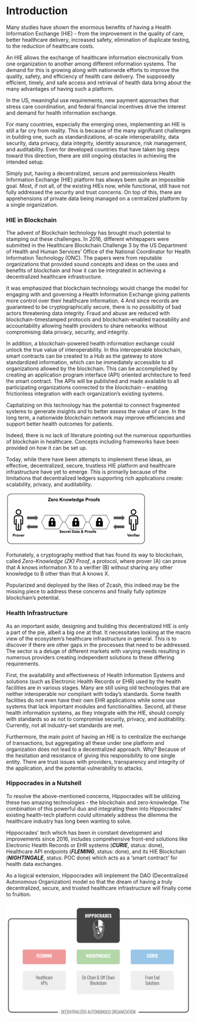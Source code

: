 # Introduction

Many studies have shown the enormous benefits of having a Health Information Exchange (HIE) - from the improvement in the quality of care, better healthcare delivery, increased safety, elimination of duplicate testing, to the reduction of healthcare costs.

An HIE allows the exchange of healthcare information electronically from one organization to another among different information systems. The demand for this is growing along with nationwide efforts to improve the quality, safety, and efficiency of health care delivery. The supposedly efficient, timely, and safe access and retrieval of health data bring about the many advantages of having such a platform.

In the US, meaningful use requirements, new payment approaches that stress care coordination, and federal financial incentives drive the interest and demand for health information exchange.

For many countries, especially the emerging ones, implementing an HIE is still a far cry from reality. This is because of the many significant challenges in building one, such as standardizations, at-scale interoperability, data security, data privacy, data integrity, identity assurance, risk management, and auditability. Even for developed countries that have taken big steps toward this direction, there are still ongoing obstacles in achieving the intended setup.

Simply put, having a decentralized, secure and permissionless Health Information Exchange (HIE) platform has always been quite an impossible goal. Most, if not all, of the existing HIEs now, while functional, still have not fully addressed the security and trust concerns. On top of this, there are apprehensions of private data being managed on a centralized platform by a single organization.

### HIE in Blockchain

The advent of Blockchain technology has brought much potential to stamping out these challenges. In 2016, different whitepapers were submitted in the Healthcare Blockchain Challenge 3 by the US Department of Health and Human Services’ Office of the National Coordinator for Health Information Technology (ONC). The papers were from reputable organizations that provided sound concepts and ideas on the uses and benefits of blockchain and how it can be integrated in achieving a decentralized healthcare infrastructure.

It was emphasized that blockchain technology would change the model for engaging with and governing a Health Information Exchange giving patients more control over their healthcare information. 4 And since records are guaranteed to be cryptographically secure, there is no possibility of bad actors threatening data integrity. Fraud and abuse are reduced with blockchain-timestamped protocols and blockchain-enabled traceability and accountability allowing health providers to share networks without compromising data privacy, security, and integrity.

In addition, a blockchain-powered health information exchange could unlock the true value of interoperability. In this interoperable blockchain, smart contracts can be created to a Hub as the gateway to store standardized information, which can be immediately accessible to all organizations allowed by the blockchain. This can be accomplished by creating an application program interface (API) oriented architecture to feed the smart contract. The APIs will be published and made available to all participating organizations connected to the blockchain – enabling frictionless integration with each organization’s existing systems.

Capitalizing on this technology has the potential to connect fragmented systems to generate insights and to better assess the value of care. In the long term, a nationwide blockchain network may improve efficiencies and support better health outcomes for patients.

Indeed, there is no lack of literature pointing out the numerous opportunities of blockchain in healthcare. Concepts including frameworks have been provided on how it can be set up.

Today, while there have been attempts to implement these ideas, an effective, decentralized, secure, trustless HIE platform and healthcare infrastructure have yet to emerge. This is primarily because of the limitations that decentralized ledgers supporting rich applications create: scalability, privacy, and auditability.

![](.gitbook/assets/hippocrades-zkproof.png)

Fortunately, a cryptography method that has found its way to blockchain, called _Zero-Knowledge (ZK) Proof_, a protocol, where prover (A) can prove that A knows information X to a verifier (B) without sharing any other knowledge to B other than that A knows X.

Popularized and deployed by the likes of Zcash, this indeed may be the missing piece to address these concerns and finally fully optimize blockchain’s potential.

### Health Infrastructure

As an important aside, designing and building this decentralized HIE is only a part of the pie, albeit a big one at that. It necessitates looking at the macro view of the ecosystem’s healthcare infrastructure in general. This is to discover if there are other gaps in the processes that need to be addressed. The sector is a deluge of different markets with varying needs resulting in numerous providers creating independent solutions to these differing requirements.

First, the availability and effectiveness of Health Information Systems and solutions (such as Electronic Health Records or EHR) used by the health facilities are in various stages. Many are still using old technologies that are neither interoperable nor compliant with today’s standards. Some health facilities do not even have their own EHR applications while some use systems that lack important modules and functionalities. Second, all these health information systems, as they integrate with the HIE, should comply with standards so as not to compromise security, privacy, and auditability. Currently, not all industry-set standards are met.

Furthermore, the main point of having an HIE is to centralize the exchange of transactions, but aggregating all these under one platform and organization does not lead to a decentralized approach. Why? Because of the hesitation and resistance of giving this responsibility to one single entity. There are trust issues with providers, transparency and integrity of the application, and the potential vulnerability to attacks.

### Hippocrades in a Nutshell

To resolve the above-mentioned concerns, Hippocrades will be utilizing these two amazing technologies - the blockchain and zero-knowledge. The combination of this powerful duo and integrating them into Hippocrades’ existing health-tech platform could ultimately address the dilemma the healthcare industry has long been wanting to solve.

Hippocrades’ tech which has been in constant development and improvements since 2016, includes comprehensive front-end solutions like Electronic Health Records or EHR systems (_**CURIE**_, status: done), Healthcare API endpoints (_**FLEMING**_, status: done), and its HIE Blockchain (_**NIGHTINGALE**_, status: POC done) which acts as a ‘smart contract’ for health data exchanges.

As a logical extension, Hippocrades will implement the DAO (Decentralized Autonomous Organization) model so that the dream of having a truly decentralized, secure, and trusted healthcare infrastructure will finally come to fruition.

![](<.gitbook/assets/Screenshot from 2022-02-23 16-21-04.png>)
